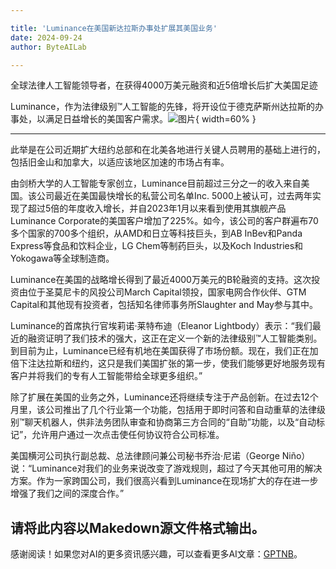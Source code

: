 ```yaml
---

title: 'Luminance在美国新达拉斯办事处扩展其美国业务'
date: 2024-09-24
author: ByteAILab

---
```


全球法律人工智能领导者，在获得4000万美元融资和近5倍增长后扩大美国足迹

Luminance，作为法律级别™人工智能的先锋，将开设位于德克萨斯州达拉斯的办事处，以满足日益增长的美国客户需求。![图片](https://ai-techpark.com/wp-content/uploads/2024/09/Luminance-E-960x540.jpg){ width=60% }

---
此举是在公司近期扩大纽约总部和在北美各地进行关键人员聘用的基础上进行的，包括旧金山和加拿大，以适应该地区加速的市场占有率。

由剑桥大学的人工智能专家创立，Luminance目前超过三分之一的收入来自美国。该公司最近在美国最快增长的私营公司名单Inc. 5000上被认可，过去两年实现了超过5倍的年度收入增长，并自2023年1月以来看到使用其旗舰产品Luminance Corporate的美国客户增加了225%。如今，该公司的客户群遍布70多个国家的700多个组织，从AMD和日立等科技巨头，到AB InBev和Panda Express等食品和饮料企业，LG Chem等制药巨头，以及Koch Industries和Yokogawa等全球制造商。

Luminance在美国的战略增长得到了最近4000万美元的B轮融资的支持。这次投资由位于圣莫尼卡的风投公司March Capital领投，国家电网合作伙伴、GTM Capital和其他现有投资者，包括知名律师事务所Slaughter and May参与其中。

Luminance的首席执行官埃莉诺·莱特布迪（Eleanor Lightbody）表示：“我们最近的融资证明了我们技术的强大，这正在定义一个新的法律级别™人工智能类别。到目前为止，Luminance已经有机地在美国获得了市场份额。现在，我们正在加倍下注达拉斯和纽约，这只是我们美国扩张的第一步，使我们能够更好地服务现有客户并将我们的专有人工智能带给全球更多组织。”

除了扩展在美国的业务之外，Luminance还将继续专注于产品创新。在过去12个月里，该公司推出了几个行业第一个功能，包括用于即时问答和自动重草的法律级别™聊天机器人，供非法务团队审查和协商第三方合同的“自助”功能，以及“自动标记”，允许用户通过一次点击使任何协议符合公司标准。

美国横河公司执行副总裁、总法律顾问兼公司秘书乔治·尼诺（George Niño）说：“Luminance对我们的业务来说改变了游戏规则，超过了今天其他可用的解决方案。作为一家跨国公司，我们很高兴看到Luminance在现场扩大的存在进一步增强了我们之间的深度合作。”

请将此内容以Makedown源文件格式输出。
---
感谢阅读！如果您对AI的更多资讯感兴趣，可以查看更多AI文章：[GPTNB](https://gptnb.com)。